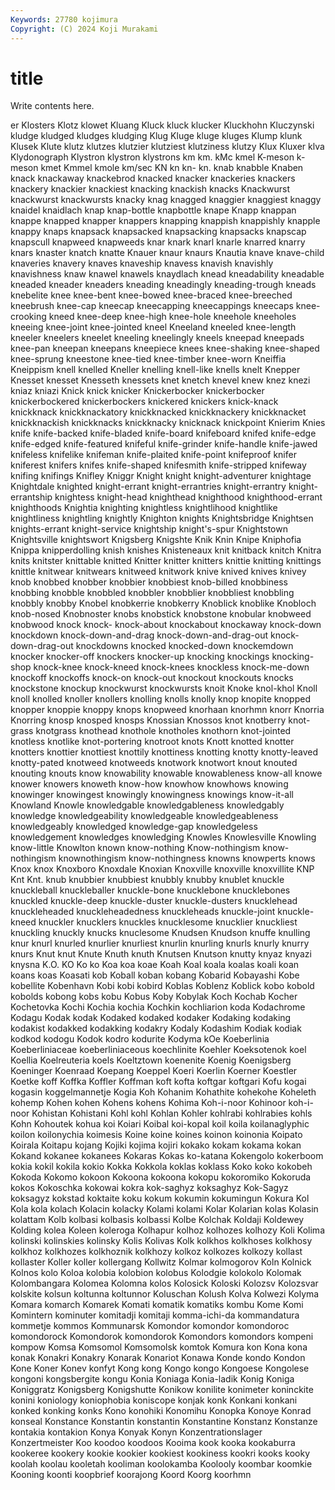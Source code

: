 ```yaml
---
Keywords: 27780 kojimura
Copyright: (C) 2024 Koji Murakami
---
```


# title

Write contents here.



er Klosters Klotz klowet Kluang
Kluck kluck klucker Kluckhohn Kluczynski kludge kludged kludges kludging Klug
Kluge kluge kluges Klump klunk Klusek Klute klutz klutzes klutzier
klutziest klutziness klutzy Klux Kluxer klva Klydonograph Klystron klystron klystrons
km km. kMc kmel K-meson k-meson kmet Kmmel kmole km/sec
KN kn kn- kn. knab knabble Knaben knack knackaway knackebrod
knacked knacker knackeries knackers knackery knackier knackiest knacking knackish knacks
Knackwurst knackwurst knackwursts knacky knag knagged knaggier knaggiest knaggy knaidel
knaidlach knap knap-bottle knapbottle knape Knapp knappan knappe knapped knapper
knappers knapping knappish knappishly knapple knappy knaps knapsack knapsacked knapsacking
knapsacks knapscap knapscull knapweed knapweeds knar knark knarl knarle knarred
knarry knars knaster knatch knatte Knauer knaur knaurs Knautia knave
knave-child knaveries knavery knaves knaveship knavess knavish knavishly knavishness knaw
knawel knawels knaydlach knead kneadability kneadable kneaded kneader kneaders kneading
kneadingly kneading-trough kneads knebelite knee knee-bent knee-bowed knee-braced knee-breeched kneebrush
knee-cap kneecap kneecapping kneecappings kneecaps knee-crooking kneed knee-deep knee-high knee-hole
kneehole kneeholes kneeing knee-joint knee-jointed kneel Kneeland kneeled knee-length kneeler
kneelers kneelet kneeling kneelingly kneels kneepad kneepads knee-pan kneepan kneepans
kneepiece knees knee-shaking knee-shaped knee-sprung kneestone knee-tied knee-timber knee-worn Kneiffia
Kneippism knell knelled Kneller knelling knell-like knells knelt Knepper Knesset
knesset Knesseth knessets knet knetch knevel knew knez knezi kniaz
kniazi Knick knick knicker Knickerbocker knickerbocker knickerbockered knickerbockers knickered knickers
knick-knack knickknack knickknackatory knickknacked knickknackery knickknacket knickknackish knickknacks knickknacky knicknack
knickpoint Knierim Knies knife knife-backed knife-bladed knife-board knifeboard knifed knife-edge
knife-edged knife-featured knifeful knife-grinder knife-handle knife-jawed knifeless knifelike knifeman knife-plaited
knife-point knifeproof knifer kniferest knifers knifes knife-shaped knifesmith knife-stripped knifeway
knifing knifings Knifley Kniggr Knight knight knight-adventurer knightage Knightdale knighted
knight-errant knight-errantries knight-errantry knight-errantship knightess knight-head knighthead knighthood knighthood-errant knighthoods
Knightia knighting knightless knightlihood knightlike knightliness knightling knightly Knighton knights
Knightsbridge Knightsen knights-errant knight-service knightship knight's-spur Knightstown Knightsville knightswort Knigsberg
Knigshte Knik Knin Knipe Kniphofia Knippa knipperdolling knish knishes Knisteneaux
knit knitback knitch Knitra knits knitster knittable knitted Knitter knitter
knitters knittie knitting knittings knittle knitwear knitwears knitweed knitwork knive
knived knives knivey knob knobbed knobber knobbier knobbiest knob-billed knobbiness
knobbing knobble knobbled knobbler knobblier knobbliest knobbling knobbly knobby Knobel
knobkerrie knobkerry Knoblick knoblike Knobloch knob-nosed Knobnoster knobs knobstick knobstone
knobular knobweed knobwood knock knock- knock-about knockabout knockaway knock-down knockdown
knock-down-and-drag knock-down-and-drag-out knock-down-drag-out knockdowns knocked knocked-down knockemdown knocker knocker-off knockers
knocker-up knocking knockings knocking-shop knock-knee knock-kneed knock-knees knockless knock-me-down knockoff
knockoffs knock-on knock-out knockout knockouts knocks knockstone knockup knockwurst knockwursts
knoit Knoke knol-khol Knoll knoll knolled knoller knollers knolling knolls
knolly knop knopite knopped knopper knoppie knoppy knops knopweed knorhaan
knorhmn knorr Knorria Knorring knosp knosped knosps Knossian Knossos knot
knotberry knot-grass knotgrass knothead knothole knotholes knothorn knot-jointed knotless knotlike
knot-portering knotroot knots Knott knotted knotter knotters knottier knottiest knottily
knottiness knotting knotty knotty-leaved knotty-pated knotweed knotweeds knotwork knotwort knout
knouted knouting knouts know knowability knowable knowableness know-all knowe knower
knowers knoweth know-how knowhow knowhows knowing knowinger knowingest knowingly knowingness
knowings know-it-all Knowland Knowle knowledgable knowledgableness knowledgably knowledge knowledgeability knowledgeable
knowledgeableness knowledgeably knowledged knowledge-gap knowledgeless knowledgement knowledges knowledging Knowles Knowlesville
Knowling know-little Knowlton known know-nothing Know-nothingism know-nothingism knownothingism know-nothingness knowns
knowperts knows Knox knox Knoxboro Knoxdale Knoxian Knoxville knoxville knoxvillite
KNP Knt Knt. knub knubbier knubbiest knubbly knubby knublet knuckle
knuckleball knuckleballer knuckle-bone knucklebone knucklebones knuckled knuckle-deep knuckle-duster knuckle-dusters knucklehead
knuckleheaded knuckleheadedness knuckleheads knuckle-joint knuckle-kneed knuckler knucklers knuckles knucklesome knucklier
knuckliest knuckling knuckly knucks knuclesome Knudsen Knudson knuffe knulling knur
knurl knurled knurlier knurliest knurlin knurling knurls knurly knurry knurs
Knut knut Knute Knuth knuth Knutsen Knutson knutty knyaz knyazi
knysna K.O. KO Ko ko Koa koa koae Koah Koal
koala koalas koali koan koans koas Koasati kob Koball koban
kobang Kobarid Kobayashi Kobe kobellite Kobenhavn Kobi kobi kobird Koblas
Koblenz Koblick kobo kobold kobolds kobong kobs kobu Kobus Koby
Kobylak Koch Kochab Kocher Kochetovka Kochi Kochia kochia Kochkin kochliarion
koda Kodachrome Kodagu Kodak kodak Kodaked kodaked kodaker Kodaking kodaking
kodakist kodakked kodakking kodakry Kodaly Kodashim Kodiak kodiak kodkod kodogu
Kodok kodro kodurite Kodyma kOe Koeberlinia Koeberliniaceae koeberliniaceous koechlinite Koehler
Koeksotenok koel Koellia Koelreuteria koels Koeltztown koenenite Koenig Koenigsberg Koeninger
Koenraad Koepang Koeppel Koeri Koerlin Koerner Koestler Koetke koff Koffka
Koffler Koffman koft kofta koftgar koftgari Kofu kogai kogasin koggelmannetje
Kogia Koh Kohanim Kohathite kohekohe Koheleth kohemp Kohen kohen Kohens
kohens Kohima Koh-i-noor Kohinoor koh-i-noor Kohistan Kohistani Kohl kohl Kohlan
Kohler kohlrabi kohlrabies kohls Kohn Kohoutek kohua koi Koiari Koibal
koi-kopal koil koila koilanaglyphic koilon koilonychia koimesis Koine koine koines
koinon koinonia Koipato Koirala Koitapu kojang Kojiki kojima kojiri kokako
kokam kokama kokan Kokand kokanee kokanees Kokaras Kokas ko-katana Kokengolo
kokerboom kokia kokil kokila kokio Kokka Kokkola koklas koklass Koko
koko kokobeh Kokoda Kokomo kokoon Kokoona kokoona kokopu kokoromiko Kokoruda
kokos Kokoschka kokowai kokra kok-saghyz koksaghyz Kok-Sagyz koksagyz kokstad koktaite
koku kokum kokumin kokumingun Kokura Kol Kola kola kolach Kolacin
kolacky Kolami kolami Kolar Kolarian kolas Kolasin kolattam Kolb kolbasi
kolbasis kolbassi Kolbe Kolchak Koldaji Koldewey Kolding kolea Koleen koleroga
Kolhapur kolhoz kolhozes kolhozy Koli Kolima kolinski kolinskies kolinsky Kolis
Kolivas Kolk kolkhos kolkhoses kolkhosy kolkhoz kolkhozes kolkhoznik kolkhozy kolkoz
kolkozes kolkozy kollast kollaster Koller koller kollergang Kollwitz Kolmar kolmogorov
Koln Kolnick Kolnos kolo Koloa kolobia kolobion kolobus Kolodgie kolokolo
Kolomak Kolombangara Kolomea Kolomna kolos Kolosick Koloski Kolozsv Kolozsvar kolskite
kolsun koltunna koltunnor Koluschan Kolush Kolva Kolwezi Kolyma Komara komarch
Komarek Komati komatik komatiks kombu Kome Komi Komintern kominuter komitadji
komitaji komma-ichi-da kommandatura kommetje kommos Kommunarsk Komondor komondor komondoroc komondorock
Komondorok komondorok Komondors komondors kompeni kompow Komsa Komsomol Komsomolsk komtok
Komura kon Kona kona konak Konakri Konakry Konarak Konariot Konawa
Konde kondo Kondon Kone Koner Konev konfyt Kong kong Kongo
kongo Kongoese Kongolese kongoni kongsbergite kongu Konia Koniaga Konia-ladik Konig
Koniga Koniggratz Konigsberg Konigshutte Konikow konilite konimeter koninckite konini koniology
koniophobia koniscope konjak konk Konkani konkani konked konking konks Kono
konohiki Konomihu Konopka Konoye Konrad konseal Konstance Konstantin konstantin Konstantine
Konstanz Konstanze kontakia kontakion Konya Konyak Konyn Konzentrationslager Konzertmeister Koo
koodoo koodoos Kooima kook kooka kookaburra kookeree kookery kookie kookier
kookiest kookiness kookri kooks kooky koolah koolau kooletah kooliman koolokamba
Koolooly koombar koomkie Kooning koonti koopbrief koorajong Koord Koorg koorhmn

